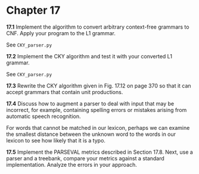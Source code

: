 # Chapter 17

__17.1__ Implement the algorithm to convert arbitrary context-free grammars to CNF. Apply your program to the L1 grammar.

See ```CKY_parser.py```

__17.2__ Implement the CKY algorithm and test it with your converted L1 grammar.

See ```CKY_parser.py```

__17.3__ Rewrite the CKY algorithm given in Fig. 17.12 on page 370 so that it can accept grammars that contain unit productions.

__17.4__ Discuss how to augment a parser to deal with input that may be incorrect, for example, containing spelling errors or mistakes arising from automatic speech recognition.

For words that cannot be matched in our lexicon, perhaps we can examine the smallest distance between the unknown word to the words in our lexicon to see how likely that it is a typo. 

__17.5__ Implement the PARSEVAL metrics described in Section 17.8. Next, use a parser and a treebank, compare your metrics against a standard implementation. Analyze the errors in your approach.
